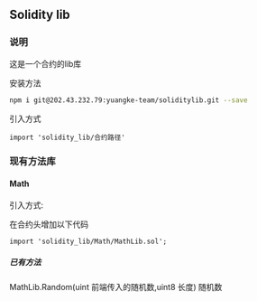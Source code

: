 ## Solidity lib
### 说明 
这是一个合约的lib库

安装方法
```bash
npm i git@202.43.232.79:yuangke-team/soliditylib.git --save
```
引入方式
```sol
import 'solidity_lib/合约路径'
```
### 现有方法库

#### Math
引入方式:

在合约头增加以下代码

```sol
import 'solidity_lib/Math/MathLib.sol';
```
##### 已有方法

MathLib.Random(uint 前端传入的随机数,uint8 长度) 随机数
